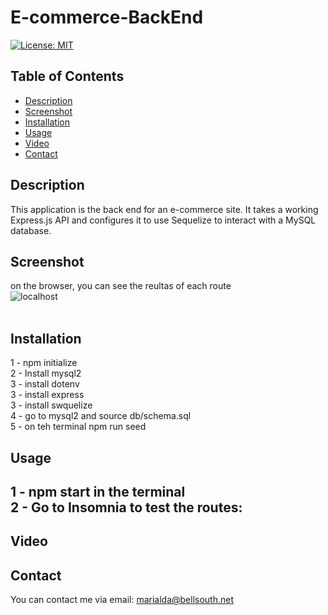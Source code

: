 # E-commerce-BackEnd
[![License: MIT](https://img.shields.io/badge/License-MIT-yellow.svg)](https://opensource.org/licenses/MIT)

## Table of Contents
  - [Description](#description)
  - [Screenshot](#screenshot)
  - [Installation](#installation)
  - [Usage](#usage)
  - [Video](#video)
  - [Contact](#contact)
 
## Description
This application is the back end for an e-commerce site. It takes a working Express.js API and configures it to use Sequelize to interact with a MySQL database.

## Screenshot
 on the browser, you can see the reultas of each route <br/>
![localhost]() <br/> <br/> 

## Installation 
1 - npm initialize <br/>
2 - Install mysql2 <br/>
3 - install dotenv  <br/>
3 - install express  <br/>
3 - install swquelize  <br/>
4 - go to mysql2 and source db/schema.sql <br/>
5 - on teh terminal npm run seed <br/>

## Usage
1 - npm start in the terminal <br/>
2 - Go to Insomnia to test the routes: <br/>
  - 
  
## Video


## Contact
You can contact me via email: marialda@bellsouth.net
